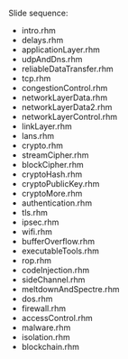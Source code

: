 Slide sequence:

* intro.rhm
* delays.rhm
* applicationLayer.rhm
* udpAndDns.rhm
* reliableDataTransfer.rhm
* tcp.rhm
* congestionControl.rhm
* networkLayerData.rhm
* networkLayerData2.rhm
* networkLayerControl.rhm
* linkLayer.rhm
* lans.rhm
* crypto.rhm
* streamCipher.rhm
* blockCipher.rhm
* cryptoHash.rhm
* cryptoPublicKey.rhm
* cryptoMore.rhm
* authentication.rhm
* tls.rhm
* ipsec.rhm
* wifi.rhm
* bufferOverflow.rhm
* executableTools.rhm
* rop.rhm
* codeInjection.rhm
* sideChannel.rhm
* meltdownAndSpectre.rhm
* dos.rhm
* firewall.rhm
* accessControl.rhm
* malware.rhm
* isolation.rhm
* blockchain.rhm
